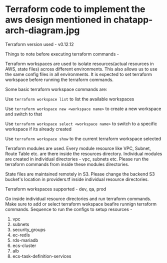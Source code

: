 # Terraform code to implement the aws design mentioned in chatapp-arch-diagram.jpg

Terraform version used - v0.12.12

Things to note before executing terraform commands - 

Terraform workspaces are used to isolate resources(actual resources in AWS, state files) across different environments. This also allows us to use the same config files in all environments. It is expected to set terraform workspace before running the terraform commands.

Some basic terraform workspace commands are:

Use `terraform workspace list` to list the available workspaces

Use `terraform workspace new <workspace name>` to create a new workspace and switch to that 

Use `terraform workspace select <workspace name>` to switch to a specific workspace if its already created

Use `terraform workspace show` to the current terraform workspace selected


Terraform modules are used. Every module resource like VPC, Subnet, Route Table etc. are there inside the resources directory. Individual modules are created in individual directories - vpc, subnets etc. Please run the terraform commands from inside these modules directories.


State files are maintained remotely in S3. Please change the backend S3 bucket's location in providers.tf inside individual resource directories.


Terraform workspaces supported - dev, qa, prod

Go inside individual resource directories and run terraform commands. Make sure to add or select terraform wokspace beafire runnign terraform commands. Sequence to run the configs to setup resources - 

1. vpc
2. subnets
3. security_groups
4. ec-redis
5. rds-mariadb
6. ecs-cluster
7. alb
8. ecs-task-definition-services
